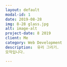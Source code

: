 ```yaml
---
layout: default
modal-id: 1
date: 2019-08-28
img: 8-28 glass.jpg
alt: image-alt
project-date: 8 2019
client: Me
category: Web Development
description:  유리 그리기.
모작입니다.

---
```

